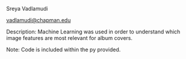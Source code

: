 Sreya Vadlamudi

vadlamudi@chapman.edu

Description: Machine Learning was used in order to understand which image features are most relevant for album covers.

Note: Code is included within the py provided.
